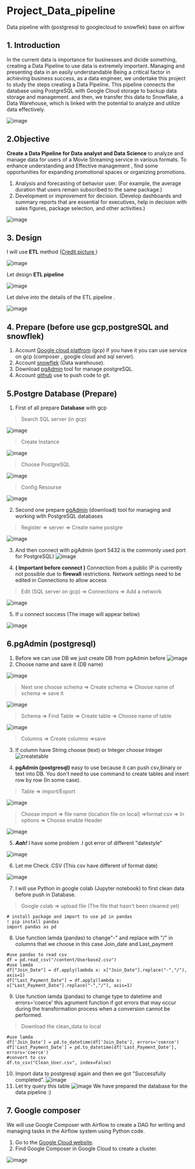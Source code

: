 # Project_Data_pipeline
Data pipeline with (postgresql to googlecloud to snowflek) base on airfow

## 1. Introduction
In the current data is  importance for businesses and dicide something, creating a Data Pipeline to use data is extremely important. Managing and presenting data in an easily understandable Being a critical factor in achieving business success, as a data engineer, we undertake this project to study the steps creating a Data Pipeline. This pipeline connects the database using PostgreSQL with Google Cloud storage to backup data storage and management. and then, we transfer this data to Snowflake, a Data Warehouse, which is linked with the potential to analyze and utilize data effectively.

![image](https://github.com/mphothanachai/Project_Data_pipeline/assets/137395742/48beab67-eb61-4439-91ae-9f83d12f481a)

## 2.Objective
**Create a Data Pipeline for Data analyst and Data Science** to analyze and manage data for users of a Movie Streaming service in various formats. To enhance understanding  and Effective management , find some opportunities for expanding promotional spaces or organizing promotions.

 1. Analysis and forecasting of behavior user.
   (For example, the average duration that users remain subscribed to the same package.)
 2. Development or improvement for decision.
 (Develop dashboards and summary reports that are essential for executives, help in decision with sales figures, package selection, and other activities.)

 ![image](https://github.com/mphothanachai/Project_Data_pipeline/assets/137395742/6c9cec96-68af-4346-95c7-aad194a3312a)

## 3. Design
I will use **ETL** method ([Credit picture ](https://www.informatica.com/content/dam/informatica-com/en/images/misc/etl-process-explained-diagram.png))

![image](https://github.com/mphothanachai/Project_Data_pipeline/assets/137395742/57cdd074-0b1d-4eb5-af2a-12f937b63495)

Let design **ETL pipeline**

![image](https://github.com/mphothanachai/Project_Data_pipeline/assets/137395742/9c43af59-097b-4078-af26-16239c118ce9)

Let delve into the details of the ETL pipeline .

![image](https://github.com/mphothanachai/Project_Data_pipeline/assets/137395742/9bd5d903-6b7b-4346-b9b7-f02b98fa24cd)

## 4. Prepare (before use gcp,postgreSQL and snowflek)
1.	Account [Google cloud platfrom](https://console.cloud.google.com/) (gcp) if you have it you can use service on gcp (composer , google cloud and sql server).
2.	Account [snowflek](https://app.snowflake.com/) (Data warehouse).
3.	  Download [pgAdmin](https://www.pgadmin.org/) tool for manage postgreSQL.
4.	Account [github](https://github.com/) use to push code to git.

## 5.Postgre Database (Prepare)

1. First of all prepare  **Database** with gcp 
> Search SQL server (in gcp) 

![image](https://github.com/mphothanachai/Workshop-data-engineer-/assets/137395742/904498de-0c53-401b-a991-6ac2e035f19e)

> Create Instance

![image](https://github.com/mphothanachai/Workshop-data-engineer-/assets/137395742/2a16359f-c22c-4f48-9399-b9a25e86ca66)

>Choose PostgreSQL
 
![image](https://github.com/mphothanachai/Workshop-data-engineer-/assets/137395742/75f38977-6e62-4474-a3d8-84e642f1505c)

>Config Resourse

![image](https://github.com/mphothanachai/Workshop-data-engineer-/assets/137395742/50ba72a2-6668-44c2-b410-3f113cb9f901)

2. Second one prepare [pgAdmin](https://www.pgadmin.org/) (download) tool for managing and working with PostgreSQL databases
> Register => server => Create name postgre

![image](https://github.com/mphothanachai/Workshop-data-engineer-/assets/137395742/249f2c1e-604f-42c3-906a-1b42bd444674)

3. And then connect with pgAdmin (port 5432 is the commonly used port for PostgreSQL)
![image](https://github.com/mphothanachai/Workshop-data-engineer-/assets/137395742/9241c047-c83b-4805-ae64-d6ff2931fa72)

4. **( Important before connect )** Connection from a public IP is currently not possible due to **firewall** restrictions. Network settings need to be edited in Connections to allow access
> Edit (SQL server on gcp) => Connections  => Add a network

![image](https://github.com/mphothanachai/Workshop-data-engineer-/assets/137395742/30eb8765-30bb-4cfc-b89c-18af0a89970b)

5. If u connect success (The image will appear below)

![image](https://github.com/mphothanachai/Workshop-data-engineer-/assets/137395742/25d8fd3d-393f-42da-9189-9773b24c77cc)

## 6.pgAdmin (postgresql)
1. Before we can use DB we just create DB from pgAdmin before
![image](https://github.com/mphothanachai/Workshop-data-engineer-/assets/137395742/2dd64fa0-e813-4197-a376-2d9088331268)
2. Choose name and save it (DB name)

![image](https://github.com/mphothanachai/Workshop-data-engineer-/assets/137395742/ffd0ed9f-db02-48c2-8405-51add81edc06)
>Next one choose schema => Create schema => Choose name of schema => save it

![image](https://github.com/mphothanachai/Workshop-data-engineer-/assets/137395742/9b6ec9fc-a18d-4031-8edd-9e87210e2f83)
> Schema => Find Table => Create table => Choose name of table

![image](https://github.com/mphothanachai/Workshop-data-engineer-/assets/137395742/654b18c6-5627-4b5b-afe3-94d4afdca4a2)
> Columns => Create columns =>save

3. If column have String choose (text) or Integer choose Integer
![createtable](https://github.com/mphothanachai/Workshop-data-engineer-/assets/137395742/131f9acc-201d-4ee5-938a-df9fa5590b6f)

4. **pgAdmin (postgresql)** easy to use because it can push csv,binary or text into DB.
You don't need to use command to create tables and insert row by row (In some case).
>Table => import/Export

![image](https://github.com/mphothanachai/Workshop-data-engineer-/assets/137395742/7d159de0-7795-4eaa-9d30-08933e652be2)
>Choose import => file name (location file on local) =>format csv => In options => Choose enable Header

![image](https://github.com/mphothanachai/Workshop-data-engineer-/assets/137395742/9aa572c6-fd3f-429d-9d58-66027c81c077)

5.  **_Aah!_** I have some problem .I got error of different "datestyle"

![image](https://github.com/mphothanachai/Workshop-data-engineer-/assets/137395742/50152751-ed92-4e84-9e36-c370f57dd740)

6. Let me Check .CSV (This csv have different of format date)

![image](https://github.com/mphothanachai/Workshop-data-engineer-/assets/137395742/22cc17cd-fa9d-455d-b97f-bbe33be431b6)

 7. I will use Python in google colab (Jupyter notebook) to first clean data before push in Database.
> Google colab => upload file (The file that hasn't been cleaned yet)
```
# install package and import to use pd in pandas
! pip install pandas
import pandas as pd
```
8. Use function lamda (pandas) to change"-" and replace with "/" in columns that we choose in this case Join_date and Last_payment
```
#use pandas to read csv
df = pd.read_csv("/content/Userbase2.csv")
#use lamda
df["Join_Date"] = df.apply(lambda x: x["Join_Date"].replace("-","/"), axis=1)
df["Last_Payment_Date"] = df.apply(lambda x: x["Last_Payment_Date"].replace("-","/"), axis=1)
```
9. Use function lamda (pandas) to change type to datetime and errors='coerce' this agrument function if got errors that may occur during the transformation process when a conversion cannot be performed.
> Download the clean_data to local
```
#use lamda
df['Join_Date'] = pd.to_datetime(df['Join_Date'], errors='coerce')
df['Last_Payment_Date'] = pd.to_datetime(df['Last_Payment_Date'], errors='coerce')
#convert to csv
df.to_csv("Clean_User.csv", index=False)
```
10. Import data to postgresql again and then we got "Successfully completed".
![image](https://github.com/mphothanachai/Workshop-data-engineer-/assets/137395742/386c6e87-2959-4d3c-bdd0-fd8769c2a447)
11. Let try query this table
![image](https://github.com/mphothanachai/Workshop-data-engineer-/assets/137395742/cf9d52f3-86f4-407d-a5f9-64a37a546203)
We have prepared the database for the data pipeline :)

## 7. Google composer
We will use Google Composer with Airflow to create a DAG for writing and managing tasks in the Airflow system using Python code.
 1. Go to the [Google Cloud website](https://cloud.google.com/gcp?utm_source=google&utm_medium=cpc&utm_campaign=na-CA-all-en-dr-bkws-all-all-trial-e-dr-1605212&utm_content=text-ad-none-any-DEV_c-CRE_665735450633-ADGP_Hybrid%20%7C%20BKWS%20-%20EXA%20%7C%20Txt_Google%20Cloud-KWID_43700077224548586-kwd-6458750523&utm_term=KW_google%20cloud-ST_google%20cloud&gclid=Cj0KCQjw2qKmBhCfARIsAFy8buJTDdaAzub_a5_LvTWYEFgQAdcgtYCSYz1NRtQip1_QFm1UJRn_dnMaAiITEALw_wcB&gclsrc=aw.ds&hl=th).
 2. Find Google Composer in Google Cloud to create a cluster.

 ![image](https://github.com/mphothanachai/Workshop-data-engineer-/assets/137395742/4ccbd050-abd5-48d6-a1bd-396b2c8c0bf8)
